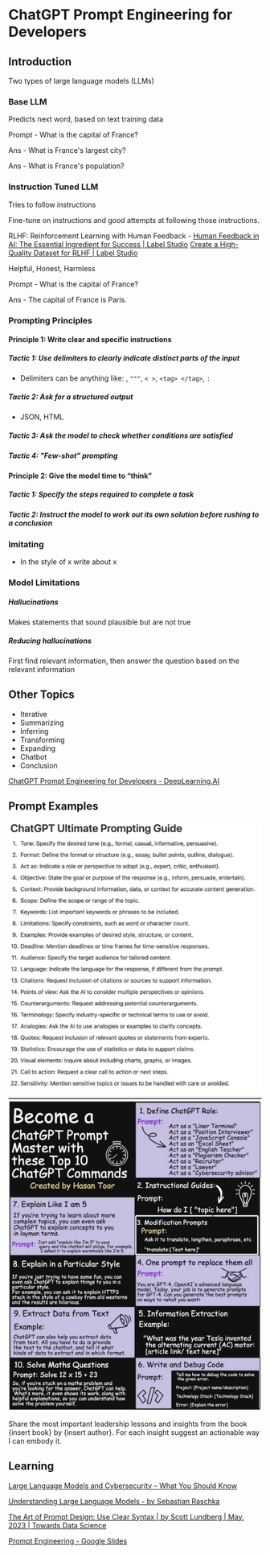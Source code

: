 # ChatGPT Prompt Engineering for Developers

## Introduction

Two types of large language models (LLMs)

### Base LLM

Predicts next word, based on text training data

Prompt - What is the capital of France?

Ans - What is France's largest city?

Ans - What is France's population?

### Instruction Tuned LLM

Tries to follow instructions

Fine-tune on instructions and good attempts at following those instructions.

RLHF: Reinforcement Learning with Human Feedback - [Human Feedback in AI: The Essential Ingredient for Success | Label Studio](https://labelstud.io/blog/human-feedback-in-ai/) [Create a High-Quality Dataset for RLHF | Label Studio](https://labelstud.io/blog/create-a-high-quality-rlhf-dataset/)

Helpful, Honest, Harmless

Prompt - What is the capital of France?

Ans - The capital of France is Paris.

### Prompting Principles

#### Principle 1: Write clear and specific instructions

##### Tactic 1: Use delimiters to clearly indicate distinct parts of the input

- Delimiters can be anything like: , `"""`, `< >`, `<tag> </tag>`, `:`

##### Tactic 2: Ask for a structured output

- JSON, HTML

##### Tactic 3: Ask the model to check whether conditions are satisfied

##### Tactic 4: "Few-shot" prompting

#### Principle 2: Give the model time to “think”

##### Tactic 1: Specify the steps required to complete a task

##### Tactic 2: Instruct the model to work out its own solution before rushing to a conclusion

### Imitating

- In the style of x write about x

### Model Limitations

##### Hallucinations

Makes statements that sound plausible but are not true

##### Reducing hallucinations

First find relevant information, then answer the question based on the relevant information

## Other Topics

- Iterative
- Summarizing
- Inferring
- Transforming
- Expanding
- Chatbot
- Conclusion

[ChatGPT Prompt Engineering for Developers - DeepLearning.AI](https://www.deeplearning.ai/short-courses/chatgpt-prompt-engineering-for-developers/)

## Prompt Examples

![ChatGPT Ultimate Prompting Guide](../../media/chatgpt-promt-engineering.png)

![ChatGPT Prompts Commands](../../media/chatgpt-prompts.png)

Share the most important leadership lessons and insights from the book {insert book} by {insert author}. For each insight suggest an actionable way I can embody it.

## Learning

[Large Language Models and Cybersecurity – What You Should Know](https://www.freecodecamp.org/news/large-language-models-and-cybersecurity/)

[Understanding Large Language Models - by Sebastian Raschka](https://magazine.sebastianraschka.com/p/understanding-large-language-models?utm_source=substack&utm_medium=email)

[The Art of Prompt Design: Use Clear Syntax | by Scott Lundberg | May, 2023 | Towards Data Science](https://towardsdatascience.com/the-art-of-prompt-design-use-clear-syntax-4fc846c1ebd5)

[Prompt Engineering - Google Slides](https://docs.google.com/presentation/d/1wNm1uQs5JnmnxR7es2pb4koEELZ9k_CeTdjvTa38cT8/edit?usp=sharing)
